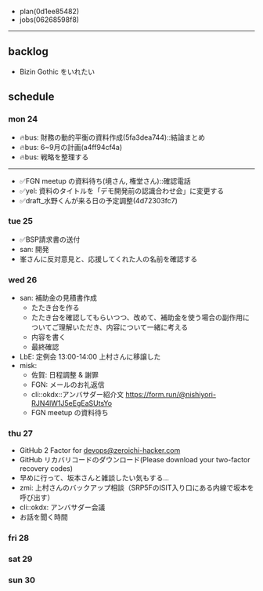 
- plan(0d1ee85482)
- jobs(06268598f8)
---

## backlog

- Bizin Gothic をいれたい

## schedule
### mon 24
- 🔥bus: 財務の動的平衡の資料作成(5fa3dea744)::結論まとめ
- 🔥bus: 6~9月の計画(a4ff94cf4a)
- 🔥bus: 戦略を整理する
---
- ✅FGN meetup の資料待ち(境さん, 権堂さん)::確認電話
- ✅yel: 資料のタイトルを「デモ開発前の認識合わせ会」に変更する
- ✅draft_水野くんが来る日の予定調整(4d72303fc7)

### tue 25
- ✅BSP請求書の送付
- san: 開発
- 峯さんに反対意見と、応援してくれた人の名前を確認する


### wed 26
- san: 補助金の見積書作成
  - たたき台を作る
  - たたき台を確認してもらいつつ、改めて、補助金を使う場合の副作用についてご理解いただき、内容について一緒に考える
  - 内容を書く
  - 最終確認
- LbE: 定例会 13:00-14:00 上村さんに移譲した
- misk:
  - 佐賀: 日程調整 & 謝罪
  - FGN: メールのお礼返信
  - cli::okdx::アンバサダー紹介文 https://form.run/@nishiyori-RJN4lW1J5eEgEaSUtsYo
  - FGN meetup の資料待ち



### thu 27
- GitHub 2 Factor for devops@zeroichi-hacker.com
- GitHub リカバリコードのダウンロード(Please download your two-factor recovery codes)
- 早めに行って、坂本さんと雑談したい気もする...
- zmi: 上村さんのバックアップ相談（SRP5FのISIT入り口にある内線で坂本を呼び出す）
- cli::okdx: アンバサダー会議
- お話を聞く時間

### fri 28
### sat 29
### sun 30




